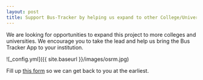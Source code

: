 ```yaml
---
layout: post
title: Support Bus-Tracker by helping us expand to other College/University.
---
```


We are looking for opportunities to expand this project to more colleges and universities. We encourage you to take the lead and help us bring the Bus Tracker App to your institution. 

![_config.yml]({{ site.baseurl }}/images/osrm.jpg)

Fill up [this form](https://docs.google.com/forms/d/e/1FAIpQLSf1doIFcXE50Jyt6BiMpkp0AjTD3wOaMC0JZHeM6pT7afJRZg/viewform?usp=sf_link) so we can get back to you at the earliest.

